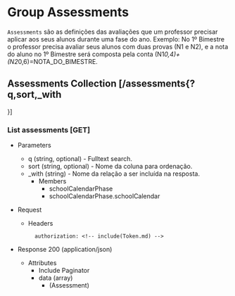 # Group Assessments

`Assessments` são as definições das avaliações que um professor precisar aplicar
aos seus alunos durante uma fase do ano.
Exemplo: No 1º Bimestre o professor precisa avaliar seus alunos com duas provas (N1 e N2),
e a nota do aluno no 1º Bimestre será composta pela conta (N1*0,4)+(N2*0,6)=NOTA_DO_BIMESTRE.

## Assessments Collection [/assessments{?q,sort,_with
}]

### List assessments [GET]

+ Parameters
    + q (string, optional) - Fulltext search.
    + sort (string, optional) - Nome da coluna para ordenação. 
    + _with
 (string) - Nome da relação a ser incluída na resposta.
        + Members
            + schoolCalendarPhase
            + schoolCalendarPhase.schoolCalendar

+ Request 
    + Headers

            authorization: <!-- include(Token.md) -->

+ Response 200 (application/json)

    + Attributes 
        + Include Paginator
        + data (array)
            + (Assessment)
